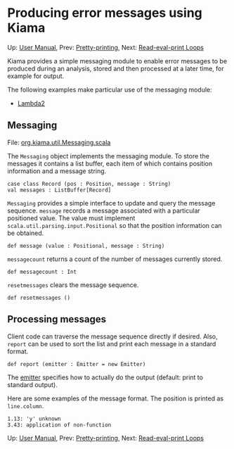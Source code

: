 # Producing error messages using Kiama

Up: [User Manual](UserManual.md), Prev: [Pretty-printing](PrettyPrinting.md), Next: [Read-eval-print Loops](ReadEvalPrintLoops.md)

Kiama provides a simple messaging module to enable error messages to
be produced during an analysis, stored and then processed at a later
time, for example for output.

The following examples make particular use of the messaging module:

  * [Lambda2](Lambda2.md)

## Messaging

File: [org.kiama.util.Messaging.scala](http://code.google.com/p/kiama/source/browse/library/src/org/kiama/util/Messaging.scala)

The `Messaging` object implements the messaging module. To store the
messages it contains a list buffer, each item of which contains position
information and a message string.

```
case class Record (pos : Position, message : String)
val messages : ListBuffer[Record]
```

`Messaging` provides a simple interface to update and query the
message sequence. `message` records a message associated with a
particular positioned value.  The value must implement
`scala.util.parsing.input.Positional` so that the position information
can be obtained.

```
def message (value : Positional, message : String)
```

`messagecount` returns a count of the number of messages currently
stored.

```
def messagecount : Int
```

`resetmessages` clears the message sequence.

```
def resetmessages ()
```

## Processing messages

Client code can traverse the message sequence directly if desired.
Also, `report` can be used to sort the list and print each message
in a standard format.

```
def report (emitter : Emitter = new Emitter)
```

The
[emitter](http://code.google.com/p/kiama/source/browse/core/src/org/kiama/util/Emitter.scala)
specifies how to actually do the output (default: print
to standard output).

Here are some examples of the message format. The position is printed
as `line.column`.

```
1.13: 'y' unknown
3.43: application of non-function
```

Up: [User Manual](UserManual.md), Prev: [Pretty-printing](PrettyPrinting.md), Next: [Read-eval-print Loops](ReadEvalPrintLoops.md)
